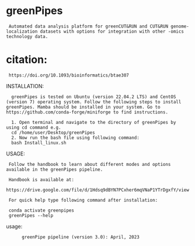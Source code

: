 # greenPipes
     Automated data analysis platform for greenCUT&RUN and CUT&RUN genome-localization datasets with options for integration with other -omics technology data.

# citation:

     https://doi.org/10.1093/bioinformatics/btae307

INSTALLATION:

      greenPipes is tested on Ubuntu (version 22.04.2 LTS) and CentOS (version 7) operating system. Follow the following steps to install greenPipes. Mamba should be installed in your system. Go to https://github.com/conda-forge/miniforge to find instructions.

      1. Open terminal and navigate to the directory of greenPipes by using cd command e.g.
      cd /home/user/Desktop/greenPipes
      2. Now run the bash file using following command:
      bash Install_linux.sh

USAGE:

     Follow the handbook to learn about different modes and options available in the greenPipes pipeline.

     Handbook is available at:
     https://drive.google.com/file/d/1Hdsq9dBYN7PCxher6mqVNaP1YTrDgxfY/view
     
     For quick help type following command after installation:

     conda activate greenpipes
     greenPipes --help

usage:

          greenPipe pipeline (version 3.0): April, 2023
